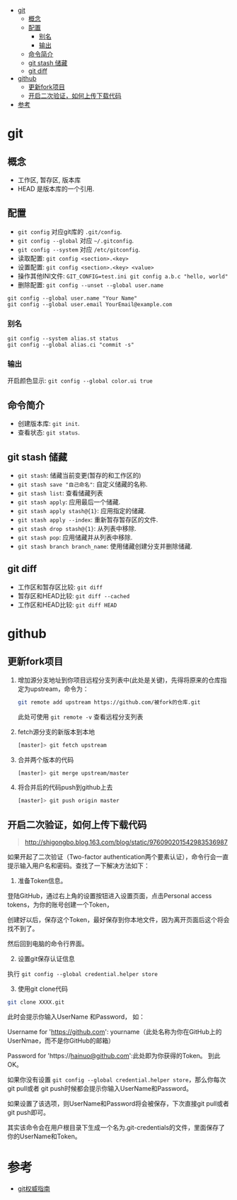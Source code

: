 <!-- TOC -->

- [git](#git)
    - [概念](#概念)
    - [配置](#配置)
        - [别名](#别名)
        - [输出](#输出)
    - [命令简介](#命令简介)
    - [git stash 储藏](#git-stash-储藏)
    - [git diff](#git-diff)
- [github](#github)
    - [更新fork项目](#更新fork项目)
    - [开启二次验证，如何上传下载代码](#开启二次验证如何上传下载代码)
- [参考](#参考)

<!-- /TOC -->

# git

## 概念
* 工作区, 暂存区, 版本库
* HEAD 是版本库的一个引用.



## 配置
* `git config` 对应git库的 `.git/config`.
* `git config --global` 对应 `~/.gitconfig`.
* `git config --system` 对应 `/etc/gitconfig`.
* 读取配置: `git config <section>.<key>`
* 设置配置: `git config <section>.<key> <value>`
* 操作其他INI文件: `GIT_CONFIG=test.ini git config a.b.c "hello, world"`
* 删除配置: `git config --unset --global user.name`

```shell
git config --global user.name "Your Name"
git config --global user.email YourEmail@example.com
```

### 别名

```shell
git config --system alias.st status
git config --global alias.ci "commit -s"
```

### 输出

开启颜色显示: `git config --global color.ui true`


## 命令简介
* 创建版本库: `git init`.
* 查看状态: `git status`.


## git stash 储藏

* `git stash`: 储藏当前变更(暂存的和工作区的)
* `git stash save "自己命名"`: 自定义储藏的名称.
* `git stash list`: 查看储藏列表
* `git stash apply`: 应用最后一个储藏.
* `git stash apply stash@{1}`: 应用指定的储藏.
* `git stash apply --index`: 重新暂存暂存区的文件.
* `git stash drop stash@{1}`: 从列表中移除.
* `git stash pop`: 应用储藏并从列表中移除.
* `git stash branch branch_name`: 使用储藏创建分支并删除储藏.


## git diff
* 工作区和暂存区比较: `git diff`
* 暂存区和HEAD比较: `git diff --cached`
* 工作区和HEAD比较: `git diff HEAD`



# github

## 更新fork项目

1. 增加源分支地址到你项目远程分支列表中(此处是关键)，先得将原来的仓库指定为upstream，命令为：
    ```bash
    git remote add upstream https://github.com/被fork的仓库.git
    ```
    此处可使用 `git remote -v` 查看远程分支列表

2. fetch源分支的新版本到本地
   ```bash
   [master]> git fetch upstream
   ```
3. 合并两个版本的代码
   ```bash
   [master]> git merge upstream/master
   ```
4. 将合并后的代码push到github上去
   ```bash
   [master]> git push origin master
   ```




## 开启二次验证，如何上传下载代码

> http://shigongbo.blog.163.com/blog/static/976090201542983536987

如果开起了二次验证（Two-factor authentication两个要素认证），命令行会一直提示输入用户名和密码。查找了一下解决方法如下：

1. 准备Token信息。

登陆GitHub，通过右上角的设置按钮进入设置页面，点击Personal access tokens，为你的账号创建一个Token， 

创建好以后，保存这个Token，最好保存到你本地文件，因为离开页面后这个将会找不到了。 

然后回到电脑的命令行界面。 

2. 设置git保存认证信息 

执行 `git config --global credential.helper store`

3. 使用git clone代码 

```bash
git clone XXXX.git 
```

此时会提示你输入UserName 和Password， 如： 

Username for 'https://github.com': yourname（此处名称为你在GitHub上的UserNmae，而不是你GitHub的邮箱） 

Password for 'https://hainuo@github.com':此处即为你获得的Token。 
到此OK。 

如果你没有设置 `git config --global credential.helper store`，那么你每次git pull或者 git push时候都会提示你输入UserName和Password。 

如果设置了该选项，则UserName和Password将会被保存，下次直接git pull或者git push即可。 

其实该命令会在用户根目录下生成一个名为.git-credentials的文件，里面保存了你的UserName和Token。




# 参考
* [git权威指南]()